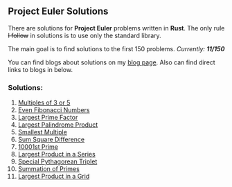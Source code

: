 ## Project Euler Solutions
There are solutions for **Project Euler** problems written in **Rust**.
The only rule ~~I follow~~ in solutions is to use only the standard library.

The main goal is to find solutions to the first 150 problems.
*Currently: **11/150***

You can find blogs about solutions on my [blog page](https://siaeyy.lol/blogs).
Also can find direct links to blogs in below.

### Solutions:
 1. [Multiples of 3 or 5](https://github.com/siaeyy/euler/blob/master/src/solutions/%231.rs)
 2. [Even Fibonacci Numbers](https://github.com/siaeyy/euler/blob/master/src/solutions/%232.rs)
 3. [Largest Prime Factor](https://github.com/siaeyy/euler/blob/master/src/solutions/%233.rs)
 4. [Largest Palindrome Product](https://github.com/siaeyy/euler/blob/master/src/solutions/%234.rs)
 5. [Smallest Multiple](https://github.com/siaeyy/euler/blob/master/src/solutions/%235.rs)
 6. [Sum Square Difference](https://github.com/siaeyy/euler/blob/master/src/solutions/%236.rs)
 7. [10001st Prime](https://github.com/siaeyy/euler/blob/master/src/solutions/%237.rs)
 8. [Largest Product in a Series](https://github.com/siaeyy/euler/blob/master/src/solutions/%238.rs)
 9. [Special Pythagorean Triplet](https://github.com/siaeyy/euler/blob/master/src/solutions/%239.rs)
 10. [Summation of Primes](https://github.com/siaeyy/euler/blob/master/src/solutions/%2310.rs)
 11. [Largest Product in a Grid](https://github.com/siaeyy/euler/blob/master/src/solutions/%2311.rs)

